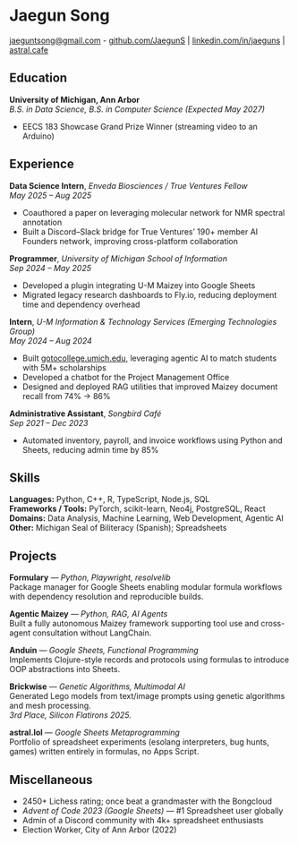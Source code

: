 # **Jaegun Song**
[jaeguntsong@gmail.com](mailto:jaeguntsong@gmail.com) - [github.com/JaegunS](https://github.com/JaegunS) | [linkedin.com/in/jaeguns](https://linkedin.com/in/jaeguns) | [astral.cafe](https://astral.cafe)

## **Education**

**University of Michigan, Ann Arbor**  
*B.S. in Data Science, B.S. in Computer Science (Expected May 2027)*  
- EECS 183 Showcase Grand Prize Winner (streaming video to an Arduino)

## **Experience**

**Data Science Intern**, *Enveda Biosciences / True Ventures Fellow*  
*May 2025 – Aug 2025*  
- Coauthored a paper on leveraging molecular network for NMR spectral annotation  
- Built a Discord–Slack bridge for True Ventures’ 190+ member AI Founders network, improving cross-platform collaboration  

**Programmer**, *University of Michigan School of Information*  
*Sep 2024 – May 2025*  
- Developed a plugin integrating U-M Maizey into Google Sheets  
- Migrated legacy research dashboards to Fly.io, reducing deployment time and dependency overhead  

**Intern**, *U-M Information & Technology Services (Emerging Technologies Group)*  
*May 2024 – Aug 2024*  
- Built [gotocollege.umich.edu](https://gotocollege.umich.edu), leveraging agentic AI to match students with 5M+ scholarships  
- Developed a chatbot for the Project Management Office  
- Designed and deployed RAG utilities that improved Maizey document recall from 74% → 86%  

**Administrative Assistant**, *Songbird Café*  
*Sep 2021 – Dec 2023*  
- Automated inventory, payroll, and invoice workflows using Python and Sheets, reducing admin time by 85%

## **Skills**

**Languages:** Python, C++, R, TypeScript, Node.js, SQL  
**Frameworks / Tools:** PyTorch, scikit-learn, Neo4j, PostgreSQL, React  
**Domains:** Data Analysis, Machine Learning, Web Development, Agentic AI  
**Other:** Michigan Seal of Biliteracy (Spanish); Spreadsheets

## **Projects**

**Formulary** — *Python, Playwright, resolvelib*  
Package manager for Google Sheets enabling modular formula workflows with dependency resolution and reproducible builds.  

**Agentic Maizey** — *Python, RAG, AI Agents*  
Built a fully autonomous Maizey framework supporting tool use and cross-agent consultation without LangChain.  

**Anduin** — *Google Sheets, Functional Programming*  
Implements Clojure-style records and protocols using formulas to introduce OOP abstractions into Sheets.  

**Brickwise** — *Genetic Algorithms, Multimodal AI*  
Generated Lego models from text/image prompts using genetic algorithms and mesh processing.  
*3rd Place, Silicon Flatirons 2025.*  

**astral.lol** — *Google Sheets Metaprogramming*  
Portfolio of spreadsheet experiments (esolang interpreters, bug hunts, games) written entirely in formulas, no Apps Script.  

## **Miscellaneous**
- 2450+ Lichess rating; once beat a grandmaster with the Bongcloud
- *Advent of Code 2023 (Google Sheets)* — #1 Spreadsheet user globally
- Admin of a Discord community with 4k+ spreadsheet enthusiasts
- Election Worker, City of Ann Arbor (2022)
